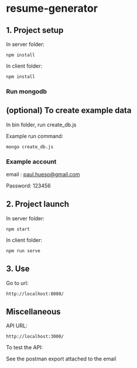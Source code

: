 # resume-generator

## 1. Project setup

In server folder:
```
npm install 
```
In client folder:
```
npm install 
```
### Run mongodb

## (optional) To create example data

In bin folder, run create_db.js

Example run command:

```
mongo create_db.js
```
### Example account

email : paul.hueso@gmail.com

Password: 123456

## 2. Project launch

In server folder:

```
npm start
```
In client folder:

```
npm run serve
```

## 3. Use
Go to url:

```
http://localhost:8080/
```

## Miscellaneous

API URL:
```
http://localhost:3000/
```

To test the API:

See the postman export attached to the email
